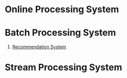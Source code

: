 # Online Processing System

# Batch Processing System
1. [Recommendation System](https://docs.google.com/document/d/1Ne2sB-fMfjgHaP-9YFdz6HY_Ro4Uot6Yt8PMHVvSbX8/edit)

# Stream Processing System